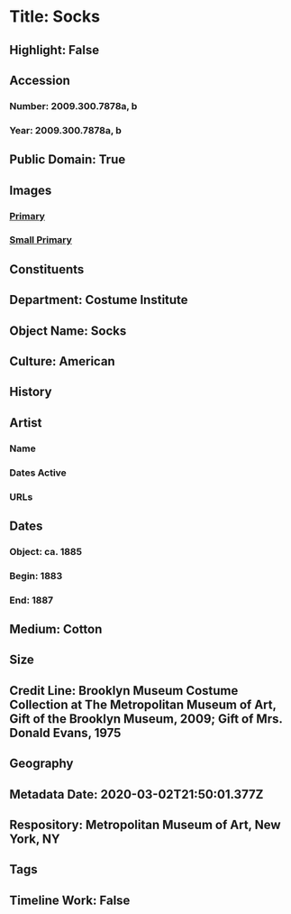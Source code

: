 # Title: Socks
## Highlight: False
## Accession
### Number: 2009.300.7878a, b
### Year: 2009.300.7878a, b
## Public Domain: True
## Images
### [Primary](https://images.metmuseum.org/CRDImages/ci/original/75.18.2a-b_CP1.jpg)
### [Small Primary](https://images.metmuseum.org/CRDImages/ci/web-large/75.18.2a-b_CP1.jpg)
## Constituents
## Department: Costume Institute
## Object Name: Socks
## Culture: American
## History
## Artist
### Name
### Dates Active
### URLs
## Dates
### Object: ca. 1885
### Begin: 1883
### End: 1887
## Medium: Cotton
## Size
## Credit Line: Brooklyn Museum Costume Collection at The Metropolitan Museum of Art, Gift of the Brooklyn Museum, 2009; Gift of Mrs. Donald Evans, 1975
## Geography
## Metadata Date: 2020-03-02T21:50:01.377Z
## Respository: Metropolitan Museum of Art, New York, NY
## Tags
## Timeline Work: False